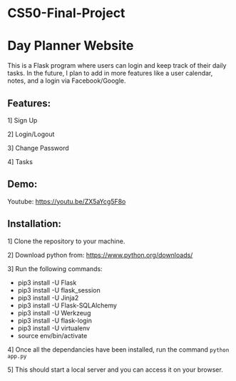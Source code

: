# CS50-Final-Project

# Day Planner Website
This is a Flask program where users can login and keep track of their daily tasks. In the future, I plan to add in more features like a user calendar, notes, and a login via Facebook/Google.

## Features:
1] Sign Up

2] Login/Logout

3] Change Password

4] Tasks

## Demo:
Youtube: https://youtu.be/ZX5aYcg5F8o

## Installation:

1] Clone the repository to your machine.

2] Download python from: https://www.python.org/downloads/

3] Run the following commands:
  - pip3 install -U Flask
  - pip3 install -U flask_session
  - pip3 install -U Jinja2
  - pip3 install -U Flask-SQLAlchemy
  - pip3 install -U Werkzeug
  - pip3 install -U flask-login
  - pip3 install -U virtualenv
  - source env/bin/activate

4] Once all the dependancies have been installed, run the command `python app.py`

5] This should start a local server and you can access it on your browser.
